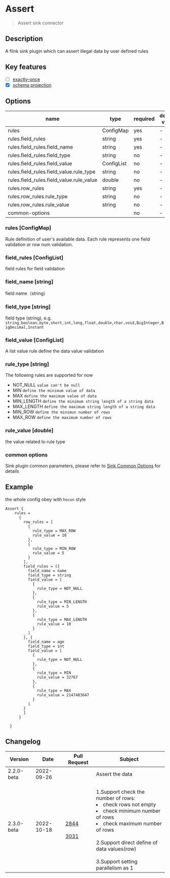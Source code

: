 # Assert

> Assert sink connector

## Description

A flink sink plugin which can assert illegal data by user defined rules

## Key features

- [ ] [exactly-once](../../concept/connector-v2-features.md)
- [x] [schema projection](../../concept/connector-v2-features.md)

## Options

| name                                        | type        | required | default value |
| ------------------------------------------- | ----------  | -------- | ------------- |
|rules                                        | ConfigMap   | yes      | -             |
|rules.field_rules                            | string      | yes      | -             |
|rules.field_rules.field_name                 | string      | yes      | -             |
|rules.field_rules.field_type                 | string      | no       | -             |
|rules.field_rules.field_value                | ConfigList  | no       | -             |
|rules.field_rules.field_value.rule_type      | string      | no       | -             |
|rules.field_rules.field_value.rule_value     | double      | no       | -             |
|rules.row_rules                              | string      | yes      | -             |
|rules.row_rules.rule_type                    | string      | no       | -             |
|rules.row_rules.rule_value                   | string      | no       | -             |
| common-options                              |             | no       | -             |

### rules [ConfigMap]

Rule definition of user's available data.  Each rule represents one field validation or row num validation.

### field_rules [ConfigList]

field rules for field validation

### field_name [string]

field name（string）

### field_type [string]

field type (string),  e.g. `string,boolean,byte,short,int,long,float,double,char,void,BigInteger,BigDecimal,Instant`

### field_value [ConfigList]

A list value rule define the data value validation

### rule_type [string]

The following rules are supported for now
- NOT_NULL `value can't be null`
- MIN `define the minimum value of data`
- MAX `define the maximum value of data`
- MIN_LENGTH `define the minimum string length of a string data`
- MAX_LENGTH `define the maximum string length of a string data`
- MIN_ROW `define the minimun number of rows`
- MAX_ROW `define the maximum number of rows`

### rule_value [double]

the value related to rule type

### common options

Sink plugin common parameters, please refer to [Sink Common Options](common-options.md) for details

## Example
the whole config obey with `hocon` style

```hocon
Assert {
    rules =
      {
        row_rules = [
          {
            rule_type = MAX_ROW
            rule_value = 10
          },
          {
            rule_type = MIN_ROW
            rule_value = 5
          }
        ],
        field_rules = [{
          field_name = name
          field_type = string
          field_value = [
            {
              rule_type = NOT_NULL
            },
            {
              rule_type = MIN_LENGTH
              rule_value = 5
            },
            {
              rule_type = MAX_LENGTH
              rule_value = 10
            }
          ]
        }, {
          field_name = age
          field_type = int
          field_value = [
            {
              rule_type = NOT_NULL
            },
            {
              rule_type = MIN
              rule_value = 32767
            },
            {
              rule_type = MAX
              rule_value = 2147483647
            }
          ]
        }
        ]
      }

  }

```

## Changelog

| Version    | Date       | Pull Request                                                                                                                                       | Subject                                                                                                                                                                                                                                                  |
|------------|------------|----------------------------------------------------------------------------------------------------------------------------------------------------|----------------------------------------------------------------------------------------------------------------------------------------------------------------------------------------------------------------------------------------------------------|
| 2.2.0-beta | 2022-09-26 |                                                                                                                                                    | Assert the data                                                                                                                                                                                                                                          |
| 2.3.0-beta | 2022-10-18 | <br>[2844](https://github.com/apache/incubator-seatunnel/pull/2844)</br><br> [3031](https://github.com/apache/incubator-seatunnel/pull/3031)</br>  | <br>1.Support check the number of rows:</br> <li> check rows not empty</li> <li>check minimum number of rows</li> <li>check maximum number of rows</li> <br>2.Support direct define of data values(row)</br> <br>3.Support setting parallelism as 1</br> |


